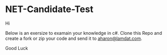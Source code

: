 # NET-Candidate-Test

Hi

Below is an exersize to examain your knowledge in c#. Clone this Repo and create a fork or zip your code and send it to aharon@lamdat.com.

Good Luck

